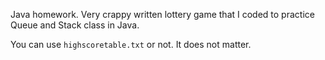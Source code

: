Java homework. Very crappy written lottery game that I coded to practice Queue and Stack class in Java.

You can use `highscoretable.txt` or not. It does not matter.
